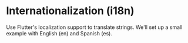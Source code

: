 # Internationalization (i18n)

Use Flutter's localization support to translate strings.
We'll set up a small example with English (en) and Spanish (es).
